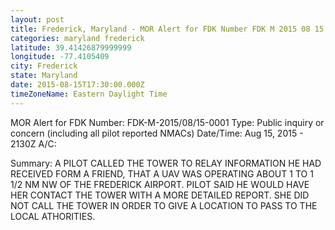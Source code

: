 ```yaml
---
layout: post
title: Frederick, Maryland - MOR Alert for FDK Number FDK M 2015 08 15 0001 Type Public inquiry or
categories: maryland frederick
latitude: 39.41426879999999
longitude: -77.4105409
city: Frederick
state: Maryland
date: 2015-08-15T17:30:00.000Z
timeZoneName: Eastern Daylight Time
---
```


MOR Alert for FDK
Number: FDK-M-2015/08/15-0001
Type: Public inquiry or concern (including all pilot reported NMACs)
Date/Time: Aug 15, 2015 - 2130Z
A/C: 

Summary: A PILOT CALLED THE TOWER TO RELAY INFORMATION HE HAD RECEIVED FORM A FRIEND, THAT A UAV WAS OPERATING ABOUT 1 TO 1 1/2 NM NW OF THE FREDERICK AIRPORT. PILOT SAID HE WOULD HAVE HER CONTACT THE TOWER WITH A MORE DETAILED REPORT. SHE DID NOT CALL THE TOWER IN ORDER TO GIVE A LOCATION TO PASS TO THE LOCAL ATHORITIES.
